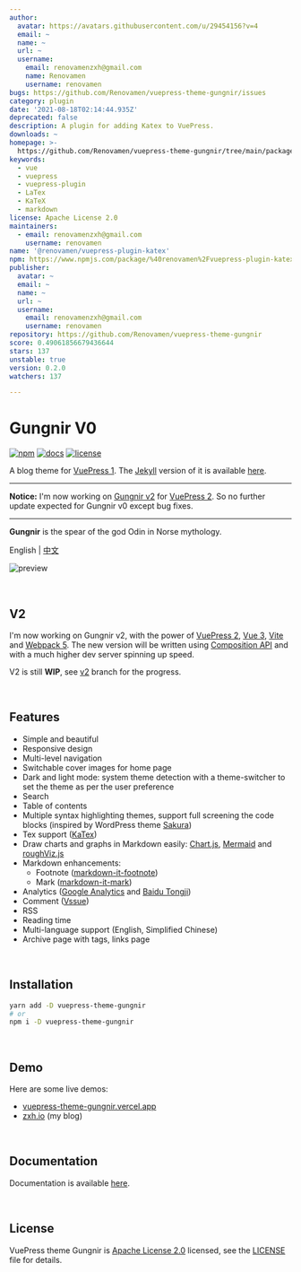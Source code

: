 ```yaml
---
author:
  avatar: https://avatars.githubusercontent.com/u/29454156?v=4
  email: ~
  name: ~
  url: ~
  username:
    email: renovamenzxh@gmail.com
    name: Renovamen
    username: renovamen
bugs: https://github.com/Renovamen/vuepress-theme-gungnir/issues
category: plugin
date: '2021-08-18T02:14:44.935Z'
deprecated: false
description: A plugin for adding Katex to VuePress.
downloads: ~
homepage: >-
  https://github.com/Renovamen/vuepress-theme-gungnir/tree/main/packages/plugins/katex
keywords:
  - vue
  - vuepress
  - vuepress-plugin
  - LaTex
  - KaTeX
  - markdown
license: Apache License 2.0
maintainers:
  - email: renovamenzxh@gmail.com
    username: renovamen
name: '@renovamen/vuepress-plugin-katex'
npm: https://www.npmjs.com/package/%40renovamen%2Fvuepress-plugin-katex
publisher:
  avatar: ~
  email: ~
  name: ~
  url: ~
  username:
    email: renovamenzxh@gmail.com
    username: renovamen
repository: https://github.com/Renovamen/vuepress-theme-gungnir
score: 0.49061856679436644
stars: 137
unstable: true
version: 0.2.0
watchers: 137

---
```


# Gungnir V0

[![npm](https://img.shields.io/npm/v/vuepress-theme-gungnir.svg?style=flat-square&logo=npm)](https://www.npmjs.com/package/vuepress-theme-gungnir) [![docs](https://img.shields.io/badge/Docs-Gungnir-26A2FF?style=flat-square)](https://vuepress-theme-gungnir.vercel.app/docs/) [![license](https://img.shields.io/badge/License-Apache--2.0-green?style=flat-square)](LICENSE)

A blog theme for [VuePress 1](https://vuepress.vuejs.org/). The [Jekyll](https://jekyllrb.com/) version of it is available [here](https://github.com/Renovamen/jekyll-theme-gungnir).

---

**Notice:** I'm now working on [Gungnir v2](https://github.com/Renovamen/vuepress-theme-gungnir/tree/v2) for [VuePress 2](https://v2.vuepress.vuejs.org/). So no further update expected for Gungnir v0 except bug fixes.

---

**Gungnir** is the spear of the god Odin in Norse mythology.

English | [中文](README-CN.md)

![preview](docs/.vuepress/public/img/docs/gungnir.jpg)


&nbsp;

## V2

I'm now working on Gungnir v2, with the power of [VuePress 2](https://v2.vuepress.vuejs.org/), [Vue 3](https://v3.vuejs.org/), [Vite](https://vitejs.dev/) and [Webpack 5](https://webpack.js.org/). The new version will be written using [Composition API](https://v3.vuejs.org/guide/composition-api-introduction.html) and with a much higher dev server spinning up speed.

V2 is still **WIP**, see [v2](https://github.com/Renovamen/vuepress-theme-gungnir/tree/v2) branch for the progress.


&nbsp;

## Features

- Simple and beautiful
- Responsive design
- Multi-level navigation
- Switchable cover images for home page
- Dark and light mode: system theme detection with a theme-switcher to set the theme as per the user preference
- Search
- Table of contents
- Multiple syntax highlighting themes, support full screening the code blocks (inspired by WordPress theme [Sakura](https://github.com/mashirozx/Sakura))
- Tex support ([KaTex](https://github.com/KaTeX/KaTeX))
- Draw charts and graphs in Markdown easily: [Chart.js](https://www.chartjs.org), [Mermaid](https://mermaid-js.github.io) and [roughViz.js](https://github.com/jwilber/roughViz)
- Markdown enhancements:
  - Footnote ([markdown-it-footnote](https://github.com/markdown-it/markdown-it-footnote))
  - Mark ([markdown-it-mark](https://github.com/markdown-it/markdown-it-mark))
- Analytics ([Google Analytics](https://analytics.google.com/) and [Baidu Tongji](https://tongji.baidu.com/))
- Comment ([Vssue](https://github.com/meteorlxy/vssue))
- RSS
- Reading time
- Multi-language support (English, Simplified Chinese)
- Archive page with tags, links page


&nbsp;

## Installation

```bash
yarn add -D vuepress-theme-gungnir
# or
npm i -D vuepress-theme-gungnir
```


&nbsp;

## Demo

Here are some live demos:

- [vuepress-theme-gungnir.vercel.app](https://vuepress-theme-gungnir.vercel.app/)
- [zxh.io](https://zxh.io) (my blog)


&nbsp;

## Documentation

Documentation is available [here](https://vuepress-theme-gungnir.vercel.app/docs/).


&nbsp;

## License

VuePress theme Gungnir is [Apache License 2.0](https://www.apache.org/licenses/LICENSE-2.0) licensed, see the [LICENSE](packages/theme-gungnir/LICENSE) file for details.
